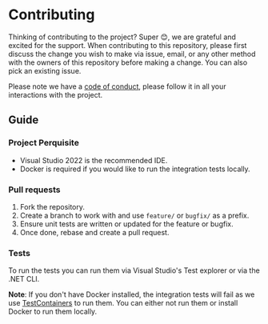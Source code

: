 # Contributing

Thinking of contributing to the project? Super 😊, we are grateful and excited for the support.
When contributing to this repository, please first discuss the change you wish to make via issue,
email, or any other method with the owners of this repository before making a change. You can also pick an existing issue.

Please note we have a [code of conduct](https://github.com/mishael-o/Dapper.SimpleSqlBuilder/blob/main/docs/CODE_OF_CONDUCT.md), please follow it in all your interactions with the project.

## Guide

### Project Perquisite

- Visual Studio 2022 is the recommended IDE.
- Docker is required if you would like to run the integration tests locally.

### Pull requests

1. Fork the repository.
2. Create a branch to work with and use `feature/` or `bugfix/` as a prefix.
3. Ensure unit tests are written or updated for the feature or bugfix.
4. Once done, rebase and create a pull request.

### Tests

To run the tests you can run them via Visual Studio's Test explorer or via the .NET CLI.

**Note**: If you don't have Docker installed, the integration tests will fail as we use [TestContainers](https://github.com/testcontainers/testcontainers-dotnet) to run them. You can either not run them or install Docker to run them locally.
